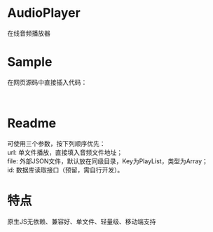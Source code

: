 # AudioPlayer
在线音频播放器

# Sample
在网页源码中直接插入代码：
<pre><script src="AudioPlayer.js?url=http://xxxxxxxx.mp3"></script></pre>
<pre><script src="AudioPlayer.js?file=songs"></script></pre>

# Readme
可使用三个参数，按下列顺序优先：<br>
url: 单文件播放，直接填入音频文件地址；<br>
file: 外部JSON文件，默认放在同级目录，Key为PlayList，类型为Array；<br>
id: 数据库读取接口（预留，需自行开发）。

# 特点
原生JS无依赖、兼容好、单文件、轻量级、移动端支持